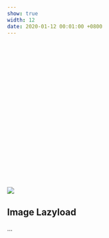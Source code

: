 ```yaml
---
show: true
width: 12
date: 2020-01-12 00:01:00 +0800
---
```

<div class="position-relative" style="padding-top: 66.66%;"> <!-- 3:2 比例 -->
  <img data-src="{{ 'assets/images/covers/cover1.jpg' | relative_url }}" 
       class="lazy rounded-sm position-absolute w-100 h-100"
       style="object-fit: cover"
       src="{{ '/assets/images/empty_600x400.png' | relative_url }}">
  
  <div class="card-img-overlay" style="bottom: 0; top: auto">
    <h2 class="card-title">Image Lazyload</h2>
    <p class="card-text">...</p>
  </div>
</div>
